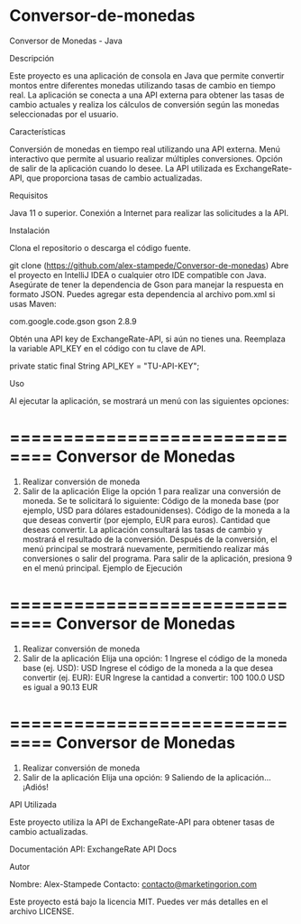 # Conversor-de-monedas

Conversor de Monedas - Java

Descripción

Este proyecto es una aplicación de consola en Java que permite convertir montos entre diferentes monedas utilizando tasas de cambio en tiempo real. La aplicación se conecta a una API externa para obtener las tasas de cambio actuales y realiza los cálculos de conversión según las monedas seleccionadas por el usuario.

Características

Conversión de monedas en tiempo real utilizando una API externa.
Menú interactivo que permite al usuario realizar múltiples conversiones.
Opción de salir de la aplicación cuando lo desee.
La API utilizada es ExchangeRate-API, que proporciona tasas de cambio actualizadas.


Requisitos

Java 11 o superior.
Conexión a Internet para realizar las solicitudes a la API.


Instalación

Clona el repositorio o descarga el código fuente.

git clone (https://github.com/alex-stampede/Conversor-de-monedas)
Abre el proyecto en IntelliJ IDEA o cualquier otro IDE compatible con Java.
Asegúrate de tener la dependencia de Gson para manejar la respuesta en formato JSON. Puedes agregar esta dependencia al archivo pom.xml si usas Maven:

<dependency>
    <groupId>com.google.code.gson</groupId>
    <artifactId>gson</artifactId>
    <version>2.8.9</version>
</dependency>

Obtén una API key de ExchangeRate-API, si aún no tienes una.
Reemplaza la variable API_KEY en el código con tu clave de API.


private static final String API_KEY = "TU-API-KEY";


Uso

Al ejecutar la aplicación, se mostrará un menú con las siguientes opciones:

==============================
 Conversor de Monedas
==============================
1. Realizar conversión de moneda
9. Salir de la aplicación
Elige la opción 1 para realizar una conversión de moneda. Se te solicitará lo siguiente:
Código de la moneda base (por ejemplo, USD para dólares estadounidenses).
Código de la moneda a la que deseas convertir (por ejemplo, EUR para euros).
Cantidad que deseas convertir.
La aplicación consultará las tasas de cambio y mostrará el resultado de la conversión. Después de la conversión, el menú principal se mostrará nuevamente, permitiendo realizar más conversiones o salir del programa.
Para salir de la aplicación, presiona 9 en el menú principal.
Ejemplo de Ejecución


==============================
 Conversor de Monedas
==============================
1. Realizar conversión de moneda
9. Salir de la aplicación
Elija una opción: 1
Ingrese el código de la moneda base (ej. USD): USD
Ingrese el código de la moneda a la que desea convertir (ej. EUR): EUR
Ingrese la cantidad a convertir: 100
100.0 USD es igual a 90.13 EUR

==============================
 Conversor de Monedas
==============================
1. Realizar conversión de moneda
9. Salir de la aplicación
Elija una opción: 9
Saliendo de la aplicación... ¡Adiós!


API Utilizada

Este proyecto utiliza la API de ExchangeRate-API para obtener tasas de cambio actualizadas.

Documentación API: ExchangeRate API Docs

Autor

Nombre: Alex-Stampede
Contacto: contacto@marketingorion.com

Este proyecto está bajo la licencia MIT. Puedes ver más detalles en el archivo LICENSE.
